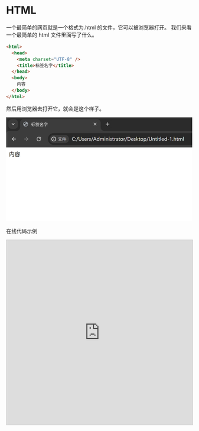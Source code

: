 <style >
.stackblitz {
  width: 100%;
  height: 500px;
  border: 1px solid #ccc;
}
</style>

# HTML

一个最简单的网页就是一个格式为.html 的文件，它可以被浏览器打开。
我们来看一个最简单的 html 文件里面写了什么。

```html
<html>
  <head>
    <meta charset="UTF-8" />
    <title>标签名字</title>
  </head>
  <body>
    内容
  </body>
</html>
```

然后用浏览器去打开它，就会是这个样子。

![html](../public/images/20240515214342.png)

在线代码示例

<iframe class="stackblitz" src="https://stackblitz.com/edit/stackblitz-starters-mshorx?embed=1&file=index.html&hideNavigation=1" />

可以看到 `head` 中的 `title` 表示的是标签的名字，而 `body` 里面装的是网站的内容
这个时候我们就可以在里面写一些东西了，比如说写一篇文章。

```html
<html>
  <head>
    <meta charset="UTF-8" />
    <title>标签名字</title>
  </head>
  <body>
    标题 小标题
    文章内容文章内容文章内容文章内容文章内容文章内容文章内容文章内容文章内容文章内容
  </body>
</html>
```

但是文字都挤在了一起，我想让它们一行一行显示怎么做呢？
可以使用`<br></br>`标签来换行。

```html
<html>
  <head><meta charset="UTF-8" />
    <title>标签名字</title>
  </head>
  <body>
    标题<br></br>小标题<br></br>文章内容文章内容文章内容文章内容文章内容文章内容文章内容文章内容文章内容文章内容
  </body>
</html>
```

这也仅仅是一行一行显示而已，怎么把它们全部重新排版一下呢？

```html
<html>
  <head>
    <meta charset="UTF-8" />
    <title>标签名字</title>
  </head>
  <body>
    <h1>标题</h1>
    <h2>小标题</h2>
    <p>
      文章内容文章内容文章内容文章内容文章内容文章内容文章内容文章内容文章内容文章内容
    </p>
  </body>
</html>
```

<iframe class="stackblitz" src="https://stackblitz.com/edit/stackblitz-starters-ulgym2?embed=1&file=index.html&hideNavigation=1" />

像`h1` `h2` `p` 这些把内容包起来的东西叫 `html 标签`，你可以用不同功能的标签来放置不同类型的内容，`html 标签`有很多，以下是一些常用的标签:

- `div`
- `span`
- `img`
- `a`
- `br`

这里是更多 html 的各种标签，可作了解:
[HTML 标签集](./html-tag.md)

